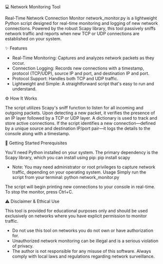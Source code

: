 💻 Network Monitoring Tool

Real-Time Network Connection Monitor
network_monitor.py is a lightweight Python script designed for real-time monitoring and logging of new network connections. Powered by the robust Scapy library, this tool passively sniffs network traffic and reports when new TCP or UDP connections are established on your system.

✨ Features

 * Real-Time Monitoring: Captures and analyzes network packets as they occur.
 * Connection Logging: Records new connections with a timestamp, protocol (TCP/UDP), source IP and port, and destination IP and port.
 * Protocol Support: Handles both TCP and UDP traffic.
 * Lightweight and Simple: A straightforward script that's easy to run and understand.
   
⚙️ How It Works

The script utilizes Scapy's sniff function to listen for all incoming and outgoing packets. Upon detecting a new packet, it verifies the presence of an IP layer followed by a TCP or UDP layer. A dictionary is used to track and store active connections. If the script identifies a new connection—defined by a unique source and destination IP/port pair—it logs the details to the console along with a timestamp.

🚀 Getting Started
Prerequisites

You'll need Python installed on your system. The primary dependency is the Scapy library, which you can install using pip:
pip install scapy

 * Note: You may need administrator or root privileges to capture network traffic, depending on your operating system.
Usage
Simply run the script from your terminal:
python network_monitor.py

The script will begin printing new connections to your console in real-time. To stop the monitor, press Ctrl+C.

⚠️ Disclaimer & Ethical Use

This tool is provided for educational purposes only and should be used exclusively on networks where you have explicit permission to monitor traffic.
 * Do not use this tool on networks you do not own or have authorization for.
 * Unauthorized network monitoring can be illegal and is a serious violation of privacy.
 * The author is not responsible for any misuse of this software. Always comply with local laws and regulations regarding network surveillance.
